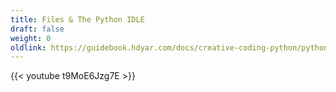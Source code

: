 ```yaml
---
title: Files & The Python IDLE
draft: false
weight: 0
oldlink: https://guidebook.hdyar.com/docs/creative-coding-python/python-fundamentals/using-files-in-idle/
---
```

{{< youtube t9MoE6Jzg7E >}}
